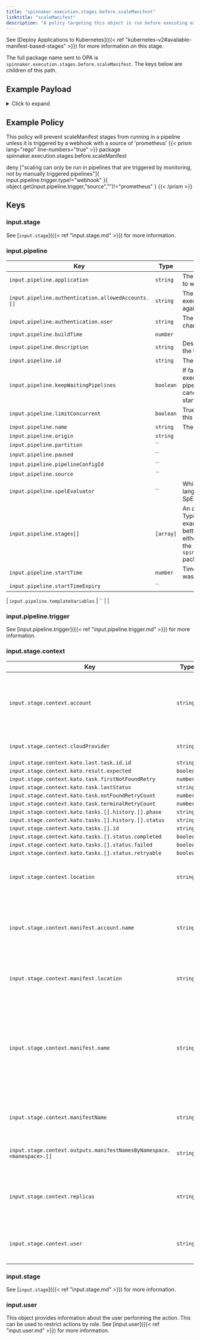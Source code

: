 ```yaml
---
title: "spinnaker.execution.stages.before.scaleManifest"
linktitle: "scaleManifest"
description: "A policy targeting this object is run before executing each task in a scaleManifest stage."
---
```

 See [Deploy Applications to Kubernetes]({{< ref "kubernetes-v2#available-manifest-based-stages" >}}) for more information on this stage.

The full package name sent to OPA is `spinnaker.execution.stages.before.scaleManifest`. The keys below are children of this path.

## Example Payload

<details><summary>Click to expand</summary>

```json
{
  "input": {
    "pipeline": {
      "application": "hostname",
      "authentication": {
        "allowedAccounts": [
          "spinnaker",
          "staging",
          "staging-ecs"
        ],
        "user": "myUserName"
      },
      "buildTime": 1620752545407,
      "canceled": false,
      "canceledBy": null,
      "cancellationReason": null,
      "description": "Scale manifest",
      "endTime": null,
      "id": "01F5E62DKZH06TP0V627RBP4M2",
      "initialConfig": {},
      "keepWaitingPipelines": false,
      "limitConcurrent": false,
      "name": null,
      "notifications": [],
      "origin": "unknown",
      "partition": null,
      "paused": null,
      "pipelineConfigId": null,
      "source": null,
      "spelEvaluator": null,
      "stages": [
        "01F5E62DKZ1YANDNTZ9ZJY0QGE"
      ],
      "startTime": 1620752545426,
      "startTimeExpiry": null,
      "status": "RUNNING",
      "systemNotifications": [],
      "templateVariables": null,
      "trigger": {
        "artifacts": [],
        "correlationId": null,
        "isDryRun": false,
        "isRebake": false,
        "isStrategy": false,
        "notifications": [],
        "other": {
          "artifacts": [],
          "dryRun": false,
          "expectedArtifacts": [],
          "notifications": [],
          "parameters": {},
          "rebake": false,
          "resolvedExpectedArtifacts": [],
          "strategy": false,
          "type": "manual",
          "user": "myUserName"
        },
        "parameters": {},
        "resolvedExpectedArtifacts": [],
        "type": "manual",
        "user": "myUserName"
      },
      "type": "ORCHESTRATION"
    },
    "stage": {
      "context": {
        "account": "spinnaker",
        "cloudProvider": "kubernetes",
        "deploy.server.groups": {},
        "kato.last.task.id": {
          "id": "552a47bb-59ea-4f5b-aa58-9f28851a6bc6"
        },
        "kato.result.expected": false,
        "kato.task.firstNotFoundRetry": -1,
        "kato.task.lastStatus": "SUCCEEDED",
        "kato.task.notFoundRetryCount": 0,
        "kato.task.terminalRetryCount": 0,
        "kato.tasks": [
          {
            "history": [
              {
                "phase": "ORCHESTRATION",
                "status": "Initializing Orchestration Task"
              },
              {
                "phase": "ORCHESTRATION",
                "status": "Processing op: KubernetesScaleManifestOperation"
              },
              {
                "phase": "SCALE_KUBERNETES_MANIFEST",
                "status": "Starting scale operation..."
              },
              {
                "phase": "SCALE_KUBERNETES_MANIFEST",
                "status": "Looking up resource properties..."
              },
              {
                "phase": "SCALE_KUBERNETES_MANIFEST",
                "status": "Calling scale operation..."
              },
              {
                "phase": "ORCHESTRATION",
                "status": "Orchestration completed."
              }
            ],
            "id": "552a47bb-59ea-4f5b-aa58-9f28851a6bc6",
            "resultObjects": [],
            "status": {
              "completed": true,
              "failed": false,
              "retryable": false
            }
          }
        ],
        "location": "staging",
        "manifest.account.name": "spinnaker",
        "manifest.location": "staging",
        "manifest.name": "deployment hostname",
        "manifestName": "deployment hostname",
        "outputs.manifestNamesByNamespace": {
          "staging": [
            "deployment hostname"
          ]
        },
        "replicas": "5",
        "user": "myUserName"
      },
      "endTime": null,
      "id": "01F5E62DKZ1YANDNTZ9ZJY0QGE",
      "lastModified": null,
      "name": "scaleManifest",
      "outputs": {},
      "parentStageId": null,
      "refId": "0",
      "requisiteStageRefIds": [],
      "scheduledTime": null,
      "startTime": 1620752545489,
      "startTimeExpiry": null,
      "status": "RUNNING",
      "syntheticStageOwner": null,
      "tasks": [
        {
          "endTime": 1620752545644,
          "id": "1",
          "implementingClass": "com.netflix.spinnaker.orca.clouddriver.tasks.manifest.ResolveTargetManifestTask",
          "loopEnd": false,
          "loopStart": false,
          "name": "resolveTargetManifest",
          "stageEnd": false,
          "stageStart": true,
          "startTime": 1620752545521,
          "status": "SUCCEEDED"
        },
        {
          "endTime": 1620752545916,
          "id": "2",
          "implementingClass": "com.netflix.spinnaker.orca.clouddriver.tasks.manifest.ScaleManifestTask",
          "loopEnd": false,
          "loopStart": false,
          "name": "scaleManifest",
          "stageEnd": false,
          "stageStart": false,
          "startTime": 1620752545659,
          "status": "SUCCEEDED"
        },
        {
          "endTime": 1620752551162,
          "id": "3",
          "implementingClass": "com.netflix.spinnaker.orca.clouddriver.tasks.MonitorKatoTask",
          "loopEnd": false,
          "loopStart": false,
          "name": "monitorScale",
          "stageEnd": false,
          "stageStart": false,
          "startTime": 1620752545933,
          "status": "SUCCEEDED"
        },
        {
          "endTime": null,
          "id": "4",
          "implementingClass": "com.netflix.spinnaker.orca.clouddriver.tasks.manifest.WaitForManifestStableTask",
          "loopEnd": false,
          "loopStart": false,
          "name": "waitForManifestToStabilize",
          "stageEnd": true,
          "stageStart": false,
          "startTime": 1620752551183,
          "status": "RUNNING"
        }
      ],
      "type": "scaleManifest"
    },
    "user": {
      "isAdmin": false,
      "roles": [],
      "username": "myUserName"
    }
  }
}
```
</details>

## Example Policy
This policy will prevent scaleManifest stages from running in a pipeline unless it is triggered by a webhook with a source of 'prometheus'
{{< prism lang="rego" line-numbers="true" >}}
package spinnaker.execution.stages.before.scaleManifest

deny ["scaling can only be run in pipelines that are triggered by monitoring, not by manually triggered pipelines"]{
	input.pipeline.trigger.type!="webhook"
    }{
	object.get(input.pipeline.trigger,"source","")!="prometheus"
}
{{< /prism >}}

## Keys

### input.stage

See [`input.stage`]({{< ref "input.stage.md" >}}) for more information.


### input.pipeline

| Key                                                | Type      | Description                                                                                                                                                                                                                                                |
| -------------------------------------------------- | --------- | ---------------------------------------------------------------------------------------------------------------------------------------------------------------------------------------------------------------------------------------------------------- |
| `input.pipeline.application`                       | `string`  | The name of the Spinnaker application to which this pipeline belongs.                                                                                                                                                                                      |
| `input.pipeline.authentication.allowedAccounts.[]` | `string`  | The list of accounts that this pipeline execution has permissions to execute against.                                                                                                                                                                                                                                                           |
| `input.pipeline.authentication.user`               | `string`  | The Spinnaker user initiating the change.                                                                                                                                                                                                                  |
| `input.pipeline.buildTime`                         | `number`  |                                                                                                                                                                                                                                                            |
| `input.pipeline.description`                       | `string`  | Description of the pipeline defined in the UI                                                                                                                                                                                                              |
| `input.pipeline.id`                                | `string`  | The unique ID of the pipeline                                                                                                                                                                                                                              |
| `input.pipeline.keepWaitingPipelines` | `boolean` | If false and concurrent pipeline execution is disabled, then the pipelines in the waiting queue will get canceled when the next execution starts. |
| `input.pipeline.limitConcurrent`                   | `boolean` | True if only 1 concurrent execution of this pipeline is allowed.                                                                                                                                                                                           |
| `input.pipeline.name`                              | `string`  | The name of this pipeline.                                                                                                                                                                                                                                 |
| `input.pipeline.origin`                            | `string`  |                                                                                                                                                                                                                                                            |
| `input.pipeline.partition`                         | ``        |                                                                                                                                                                                                                                                            |
| `input.pipeline.paused`                            | ``        |                                                                                                                                                                                                                                                            |
| `input.pipeline.pipelineConfigId`                  | ``        |                                                                                                                                                                                                                                                            |
| `input.pipeline.source`                            | ``        |                                                                                                                                                                                                                                                            |
| `input.pipeline.spelEvaluator`                     | ``        | Which version of spring expression language is being used to evaluate SpEL.                                                                                                                                                                                |
| `input.pipeline.stages[]`                          | `[array]` | An array of the stages in the pipeline. Typically if you are writing a policy that examines multiple pipeline stages, it is better to write that policy against either the `opa.pipelines package`, or the `spinnaker.execution.pipelines.before` package. |
| `input.pipeline.startTime` | `number`  | Timestamp from when the pipeline was started. |
| `input.pipeline.startTimeExpiry`                   | ``        |                                                                                                                                                                                                                                                            |

| `input.pipeline.templateVariables`                 | ``        |                                                                                                                                                                                                                                                            |

### input.pipeline.trigger

See [input.pipeline.trigger]({{< ref "input.pipeline.trigger.md" >}}) for more information.

### input.stage.context

| Key                                                               | Type      | Description |
| ----------------------------------------------------------------- | --------- | ----------- |
| `input.stage.context.account`                                     | `string`  | The name of the account containing the manifest that will be scaled.            |
| `input.stage.context.cloudProvider`                               | `string`  | The cloud provider of the account            |
| `input.stage.context.kato.last.task.id.id`                        | `string`  |             |
| `input.stage.context.kato.result.expected`                        | `boolean` |             |
| `input.stage.context.kato.task.firstNotFoundRetry`                | `number`  |             |
| `input.stage.context.kato.task.lastStatus`                        | `string`  |             |
| `input.stage.context.kato.task.notFoundRetryCount`                | `number`  |             |
| `input.stage.context.kato.task.terminalRetryCount`                | `number`  |             |
| `input.stage.context.kato.tasks.[].history.[].phase`              | `string`  |             |
| `input.stage.context.kato.tasks.[].history.[].status`             | `string`  |             |
| `input.stage.context.kato.tasks.[].id`                            | `string`  |             |
| `input.stage.context.kato.tasks.[].status.completed`              | `boolean` |             |
| `input.stage.context.kato.tasks.[].status.failed`                 | `boolean` |             |
| `input.stage.context.kato.tasks.[].status.retryable`              | `boolean` |             |
| `input.stage.context.location`                                    | `string`  | The namespace in which to scale the manifest            |
| `input.stage.context.manifest.account.name`                       | `string`  | The name of the account containing the manifest that will be scaled.            |
| `input.stage.context.manifest.location`                           | `string`  | The namespace in which to scale the manifest            |
| `input.stage.context.manifest.name`                               | `string`  | The type and name of the manifest to be scaled. This is the best field from which to reference the manifest name and namespace.            |
| `input.stage.context.manifestName`                                | `string`  | The type and name of the manifest to be scaled.            |
| `input.stage.context.outputs.manifestNamesByNamespace.<manespace>.[]` | `string`  | the name and type of the output manifest.             |
| `input.stage.context.replicas`                                    | `string`  | The number of pods desired to be running following the scaling event.            |
| `input.stage.context.user`                                        | `string`  | the id of the user as whom the stage is running.            |

### input.stage

See [`input.stage`]({{< ref "input.stage.md" >}}) for more information.

### input.user

This object provides information about the user performing the action. This can be used to restrict actions by role. See [input.user]({{< ref "input.user.md" >}}) for more information.
